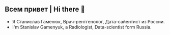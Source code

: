 ## Всем привет | Hi there 👋

- Я Станислав Гаменюк, Врач-рентгенолог, Дата-сайентист из России.
- I'm Stanislav Gamenyuk, a Radiologist, Data-scientist form Russia.
<!--

**Stan-create/Stan-create** is a ✨ _special_ ✨ repository because its `README.md` (this file) appears on your GitHub profile.

Here are some ideas to get you started:

- 🔭 I’m currently working on ...
- 🌱 I’m currently learning ...
- 👯 I’m looking to collaborate on ...
- 🤔 I’m looking for help with ...
- 💬 Ask me about ...
- 📫 How to reach me: ...
- 😄 Pronouns: ...
- ⚡ Fun fact: ...
-->
